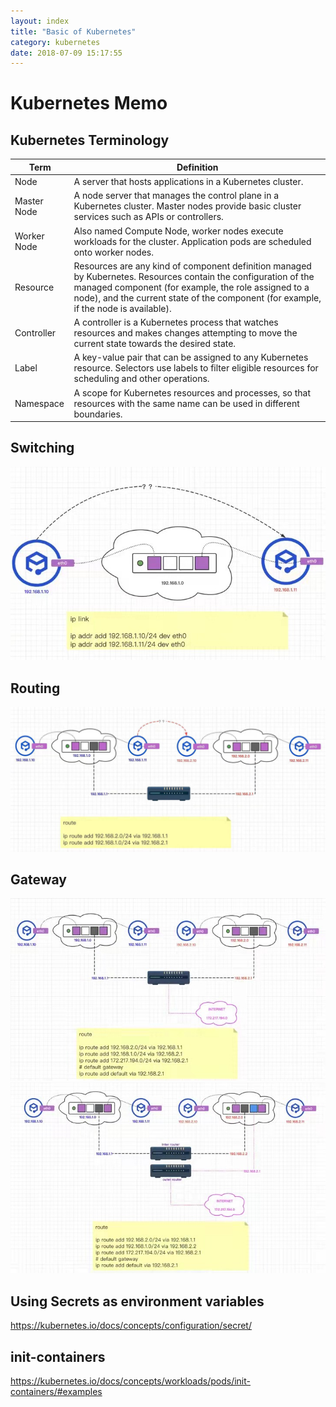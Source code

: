 ```yaml
---
layout: index
title: "Basic of Kubernetes"
category: kubernetes
date: 2018-07-09 15:17:55
---
```


# Kubernetes Memo

## Kubernetes Terminology

Term | Definition
--- | ---
Node | A server that hosts applications in a Kubernetes cluster.
Master Node | A node server that manages the control plane in a Kubernetes cluster. Master nodes provide basic cluster services such as APIs or controllers.
Worker Node | Also named Compute Node, worker nodes execute workloads for the cluster. Application pods are scheduled onto worker nodes.
Resource| Resources are any kind of component definition managed by Kubernetes. Resources contain the configuration of the managed component (for example, the role assigned to a node), and the current state of the component (for example, if the node is available).
Controller | A controller is a Kubernetes process that watches resources and makes changes attempting to move the current state towards the desired state.
Label | A key-value pair that can be assigned to any Kubernetes resource. Selectors use labels to filter eligible resources for scheduling and other operations.
Namespace | A scope for Kubernetes resources and processes, so that resources with the same name can be used in different boundaries.

## Switching

![Switching](./images/kubernetes/switching.jpg)

## Routing

![Routing](./images/kubernetes/routing.jpg)

## Gateway
![Gateway](./images/kubernetes/gateway.jpg)
![DefaultGateway](./images/kubernetes/default_gateway.jpg)



## Using Secrets as environment variables

https://kubernetes.io/docs/concepts/configuration/secret/

## init-containers

https://kubernetes.io/docs/concepts/workloads/pods/init-containers/#examples







